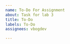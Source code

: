 ```yaml
---
name: To-Do For Assignment
about: Task for lab 3
title: To-Do
labels: To-Do
assignees: vbogdev

---
```



